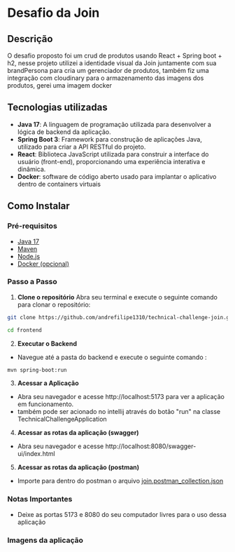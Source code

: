 # Desafio da Join
## Descrição
O desafio proposto foi um crud de produtos usando React + Spring boot + h2, nesse projeto utilizei a identidade visual da Join juntamente com sua brandPersona para cria um gerenciador de produtos, também fiz uma integração com cloudinary para o armazenamento das imagens dos produtos, gerei uma imagem docker
## Tecnologias utilizadas
- **Java 17**: A linguagem de programação utilizada para desenvolver a lógica de backend da aplicação.
- **Spring Boot 3**: Framework para construção de aplicações Java, utilizado para criar a API RESTful do projeto.
- **React**: Biblioteca JavaScript utilizada para construir a interface do usuário (front-end), proporcionando uma experiência interativa e dinâmica.
- **Docker**:  software de código aberto usado para implantar o aplicativo dentro de containers virtuais

## Como Instalar
### Pré-requisitos
- [Java 17](https://www.oracle.com/java/technologies/javase/jdk17-archive-downloads.html)
- [Maven](https://maven.apache.org/download.cgi)
- [Node.js](https://nodejs.org/) 
- [Docker (opcional)](https://www.docker.com/get-started/)
### Passo a Passo
1. **Clone o repositório**
Abra seu terminal e execute o seguinte comando para clonar o repositório:

 ```bash
git clone https://github.com/andrefilipe1310/technical-challenge-join.git
```
 ```bash
cd frontend
```
2. **Executar o Backend**
- Navegue até a pasta do backend e execute o seguinte comando :
```bash
mvn spring-boot:run
```
3. **Acessar a Aplicação**
- Abra seu navegador e acesse http://localhost:5173 para ver a aplicação em funcionamento.
- também pode ser acionado no intellij através do botão "run" na classe TechnicalChallengeApplication
4. **Acessar as rotas da aplicação (swagger)**
- Abra seu navegador e acesse http://localhost:8080/swagger-ui/index.html

5. **Acessar as rotas da aplicação (postman)**
- Importe para dentro do postman o arquivo [join.postman_collection.json](https://github.com/andrefilipe1310/technical-challenge-join/blob/main/backend/join.postman_collection.json)
### Notas Importantes

- Deixe as portas 5173 e 8080 do seu computador livres para o uso dessa aplicação

### Imagens da aplicação

